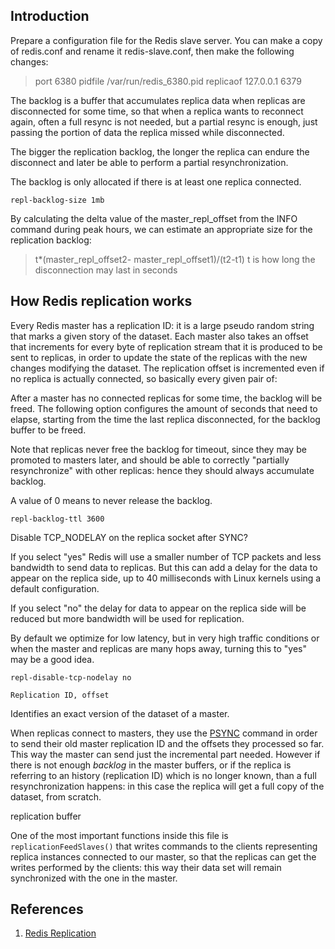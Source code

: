 ## Introduction





Prepare a configuration file for the Redis slave server. You can make a copy
of redis.conf and rename it redis-slave.conf, then make the following changes:

> port 6380
> pidfile /var/run/redis_6380.pid
> replicaof 127.0.0.1 6379





The backlog is a buffer that accumulates replica data when replicas are disconnected for some time, so that when a replica wants to reconnect again, often a full resync is not needed, but a
partial resync is enough, just passing the portion of data the replica missed while disconnected.

The bigger the replication backlog, the longer the replica can endure the disconnect and later be able to perform a partial resynchronization.

The backlog is only allocated if there is at least one replica connected.

```
repl-backlog-size 1mb
```

By calculating the delta value of the master_repl_offset from the INFO command during peak hours, we can estimate an appropriate size for the replication backlog:
> t*(master_repl_offset2- master_repl_offset1)/(t2-t1)
> t  is how long the disconnection may last in seconds



## How Redis replication works

Every Redis master has a replication ID: it is a large pseudo random string that marks a given story of the dataset. Each master also takes an offset that increments for every byte of replication stream that it is produced to be sent to replicas, in order to update the state of the replicas with the new changes modifying the dataset. The replication offset is incremented even if no replica is actually connected, so basically every given pair of:


After a master has no connected replicas for some time, the backlog will be freed. The following option configures the amount of seconds that need to elapse, starting from the time the last replica disconnected, for the backlog buffer to be freed.

Note that replicas never free the backlog for timeout, since they may be promoted to masters later, and should be able to correctly "partially resynchronize" with other replicas: hence they should always accumulate backlog.

A value of 0 means to never release the backlog.
```
repl-backlog-ttl 3600
```





Disable TCP_NODELAY on the replica socket after SYNC?

If you select "yes" Redis will use a smaller number of TCP packets and less bandwidth to send data to replicas. But this can add a delay for the data to appear on the replica side, up to 40 milliseconds with Linux kernels using a default configuration.

If you select "no" the delay for data to appear on the replica side will be reduced but more bandwidth will be used for replication.

By default we optimize for low latency, but in very high traffic conditions or when the master and replicas are many hops away, turning this to "yes" may be a good idea.

```
repl-disable-tcp-nodelay no
```





```
Replication ID, offset
```

Identifies an exact version of the dataset of a master.

When replicas connect to masters, they use the [PSYNC](https://redis.io/commands/psync) command in order to send their old master replication ID and the offsets they processed so far. This way the master can send just the incremental part needed. However if there is not enough *backlog* in the master buffers, or if the replica is referring to an history (replication ID) which is no longer known, than a full resynchronization happens: in this case the replica will get a full copy of the dataset, from scratch.



replication buffer


One of the most important functions inside this file is `replicationFeedSlaves()` that writes commands to the clients representing replica instances connected to our master, so that the replicas can get the writes performed by the clients:
this way their data set will remain synchronized with the one in the master.


## References

1. [Redis Replication](https://redis.io/topics/replication#partial-resynchronizations-after-restarts-and-failovers)
